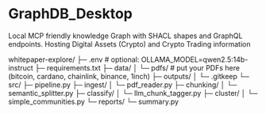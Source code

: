 # GraphDB_Desktop
Local MCP friendly knowledge Graph with SHACL shapes and GraphQL endpoints. Hosting Digital Assets (Crypto) and Crypto Trading information 

whitepaper-explore/
├─ .env                          # optional: OLLAMA_MODEL=qwen2.5:14b-instruct
├─ requirements.txt
├─ data/
│  └─ pdfs/                      # put your PDFs here (bitcoin, cardano, chainlink, binance, 1inch)
├─ outputs/
│  └─ .gitkeep
└─ src/
   ├─ pipeline.py
   ├─ ingest/
   │  └─ pdf_reader.py
   ├─ chunking/
   │  └─ semantic_splitter.py
   ├─ classify/
   │  └─ llm_chunk_tagger.py
   ├─ cluster/
   │  └─ simple_communities.py
   └─ reports/
      └─ summary.py
